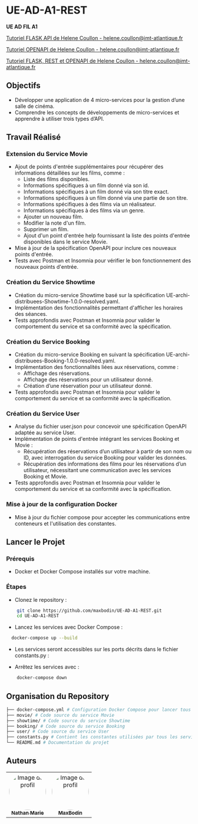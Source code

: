 # UE-AD-A1-REST

**UE AD FIL A1**

[Tutoriel FLASK API de Helene Coullon - helene.coullon@imt-atlantique.fr](https://helene-coullon.fr/pages/ue-ad-fil-24-25/tuto-flask/)

[Tutoriel OPENAPI de Helene Coullon - helene.coullon@imt-atlantique.fr](https://helene-coullon.fr/pages/ue-ad-fil-24-25/tuto-openapi/)

[Tutoriel FLASK, REST et OPENAPI de Helene Coullon - helene.coullon@imt-atlantique.fr](https://helene-coullon.fr/pages/ue-ad-fil-24-25/tp-rest/)

## Objectifs

- Développer une application de 4 micro-services pour la gestion d’une salle de cinéma.
- Comprendre les concepts de développements de micro-services et apprendre à utiliser trois types d’API.

## Travail Réalisé

### Extension du Service Movie

- Ajout de points d'entrée supplémentaires pour récupérer des informations détaillées sur les films, comme :
    - Liste des films disponibles.
    - Informations spécifiques à un film donné via son id.
    - Informations spécifiques à un film donné via son titre exact.
    - Informations spécifiques à un film donné via une partie de son titre.
    - Informations spécifiques à des films via un réalisateur.
    - Informations spécifiques à des films via un genre.
    - Ajouter un nouveau film.
    - Modifier la note d'un film.
    - Supprimer un film.
    - Ajout d'un point d'entrée help fournissant la liste des points d'entrée disponibles dans le service Movie.
- Mise à jour de la spécification OpenAPI pour inclure ces nouveaux points d'entrée.
- Tests avec Postman et Insomnia pour vérifier le bon fonctionnement des nouveaux points d'entrée.

### Création du Service Showtime

- Création du micro-service Showtime basé sur la spécification UE-archi-distribuees-Showtime-1.0.0-resolved.yaml.
- Implémentation des fonctionnalités permettant d'afficher les horaires des séances.
- Tests approfondis avec Postman et Insomnia pour valider le comportement du service et sa conformité avec la
  spécification.

### Création du Service Booking

- Création du micro-service Booking en suivant la spécification UE-archi-distribuees-Booking-1.0.0-resolved.yaml.
- Implémentation des fonctionnalités liées aux réservations, comme :
    - Affichage des réservations.
    - Affichage des réservations pour un utilisateur donné.
    - Création d’une réservation pour un utilisateur donné.
- Tests approfondis avec Postman et Insomnia pour valider le comportement du service et sa conformité avec la
  spécification.

### Création du Service User

- Analyse du fichier user.json pour concevoir une spécification OpenAPI adaptée au service User.
- Implémentation de points d'entrée intégrant les services Booking et Movie :
    - Récupération des réservations d’un utilisateur à partir de son nom ou ID, avec interrogation du service Booking
      pour valider les données.
    - Récupération des informations des films pour les réservations d’un utilisateur, nécessitant une communication avec
      les services Booking et Movie.
- Tests approfondis avec Postman et Insomnia pour valider le comportement du service et sa conformité avec la
  spécification.

### Mise à jour de la configuration Docker

- Mise à jour du fichier compose pour accepter les communications entre conteneurs et l'utilisation des constantes.

## Lancer le Projet

### Prérequis

- Docker et Docker Compose installés sur votre machine.

### Étapes

- Clonez le repository :

```bash
    git clone https://github.com/maxbodin/UE-AD-A1-REST.git
    cd UE-AD-A1-REST
```

- Lancez les services avec Docker Compose :

```bash
  docker-compose up --build
```

- Les services seront accessibles sur les ports décrits dans le fichier constants.py :

- Arrêtez les services avec :

```bash
    docker-compose down
```

## Organisation du Repository
```bash
├── docker-compose.yml # Configuration Docker Compose pour lancer tous les microservices
├── movie/ # Code source du service Movie
├── showtime/ # Code source du service Showtime
├── booking/ # Code source du service Booking
├── user/ # Code source du service User
├── constants.py # Contient les constantes utilisées par tous les services
└── README.md # Documentation du projet
```

## Auteurs

<table>
    <tr>
        <td align="center">
            <a href="https://github.com/nathanmariedev">
                <img src="https://avatars.githubusercontent.com/u/130608859?v=4" width="100px;" alt="Image de profil" style="border-radius: 100%"/>
                <br />
                <sub><b>Nathan Marie</b></sub>
            </a>
            <br />
        </td>
        <td align="center">
            <a href="https://github.com/maxbodin">
                <img src="https://avatars.githubusercontent.com/u/159888863?v=4" width="100px;" alt="Image de profil" style="border-radius: 100%"/>
                <br />
                <sub><b>MaxBodin</b></sub>
            </a>
            <br />
        </td>
    </tr>
</table>
